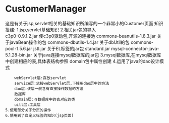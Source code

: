 # CustomerManager
这是有关于jsp,servlet相关的基础知识所编写的一个非常小的Customer页面
知识搭建:
    1.jsp,servlet基础知识
    2.相关jar包的导入		
         c3p0-0.9.1.2.jar                     使c3p0驱动包,开源的连接池
         commons-beanutils-1.8.3.jar          关于javaBean操作的包
         commons-dbutils-1.4.jar              关于dbUtil的包
         commons-pool-1.5.6.jar
         jstl.jar                             关于EL标签的jar包
         standard.jar
         mysql-connector-java-5.1.28-bin.jar  关于java连接mysql数据库的jar包
    3.mysql数据库,在mysql数据库中创建相应的表,具体表结构参照 domain包中属性创建
    4.运用了java的dao设计模式
        
        webServlet层:存放servlet
        service层:承接webServlet层,下掉用dao层中的方法
        dao层:该层一般含有直接操作数据的方法
        数据库
        domain层:与数据库中的表对应的类
        uitl层:工具层
    5.使用部分关于分页的操作
    6.使用到了自定义标签的知识(jsp页面)
